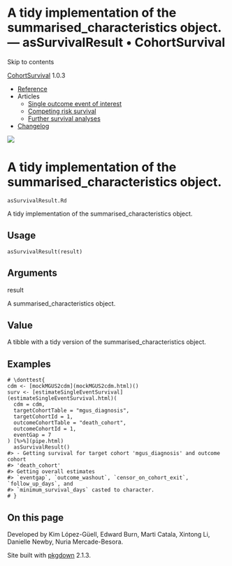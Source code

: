 # A tidy implementation of the summarised_characteristics object. — asSurvivalResult • CohortSurvival

Skip to contents

[CohortSurvival](../index.html) 1.0.3

  * [Reference](../reference/index.html)
  * Articles
    * [Single outcome event of interest](../articles/a01_Single_event_of_interest.html)
    * [Competing risk survival](../articles/a02_Competing_risk_survival.html)
    * [Further survival analyses](../articles/a03_Further_survival_analyses.html)
  * [Changelog](../news/index.html)




![](../logo.png)

# A tidy implementation of the summarised_characteristics object.

`asSurvivalResult.Rd`

A tidy implementation of the summarised_characteristics object.

## Usage
    
    
    asSurvivalResult(result)

## Arguments

result
    

A summarised_characteristics object.

## Value

A tibble with a tidy version of the summarised_characteristics object.

## Examples
    
    
    # \donttest{
    cdm <- [mockMGUS2cdm](mockMGUS2cdm.html)()
    surv <- [estimateSingleEventSurvival](estimateSingleEventSurvival.html)(
      cdm = cdm,
      targetCohortTable = "mgus_diagnosis",
      targetCohortId = 1,
      outcomeCohortTable = "death_cohort",
      outcomeCohortId = 1,
      eventGap = 7
    ) [%>%](pipe.html)
      asSurvivalResult()
    #> - Getting survival for target cohort 'mgus_diagnosis' and outcome cohort
    #> 'death_cohort'
    #> Getting overall estimates
    #> `eventgap`, `outcome_washout`, `censor_on_cohort_exit`, `follow_up_days`, and
    #> `minimum_survival_days` casted to character.
    # }
    
    

## On this page

Developed by Kim López-Güell, Edward Burn, Marti Catala, Xintong Li, Danielle Newby, Nuria Mercade-Besora.

Site built with [pkgdown](https://pkgdown.r-lib.org/) 2.1.3.
